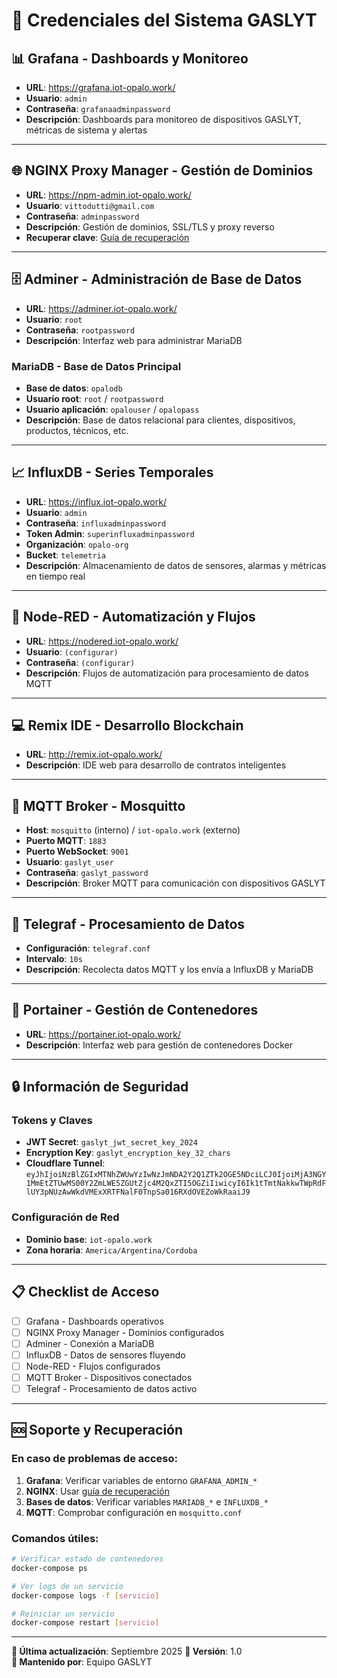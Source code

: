 # 🔐 Credenciales del Sistema GASLYT

## 📊 **Grafana - Dashboards y Monitoreo**
- **URL**: https://grafana.iot-opalo.work/
- **Usuario**: `admin`
- **Contraseña**: `grafanaadminpassword`
- **Descripción**: Dashboards para monitoreo de dispositivos GASLYT, métricas de sistema y alertas

---

## 🌐 **NGINX Proxy Manager - Gestión de Dominios**
- **URL**: https://npm-admin.iot-opalo.work/
- **Usuario**: `vittodutti@gmail.com`
- **Contraseña**: `adminpassword`
- **Descripción**: Gestión de dominios, SSL/TLS y proxy reverso
- **Recuperar clave**: [Guía de recuperación](https://github.com/NginxProxyManager/nginx-proxy-manager/discussions/1634)

---

## 🗄️ **Adminer - Administración de Base de Datos**
- **URL**: https://adminer.iot-opalo.work/
- **Usuario**: `root`
- **Contraseña**: `rootpassword`
- **Descripción**: Interfaz web para administrar MariaDB

### **MariaDB - Base de Datos Principal**
- **Base de datos**: `opalodb`
- **Usuario root**: `root` / `rootpassword`
- **Usuario aplicación**: `opalouser` / `opalopass`
- **Descripción**: Base de datos relacional para clientes, dispositivos, productos, técnicos, etc.

---

## 📈 **InfluxDB - Series Temporales**
- **URL**: https://influx.iot-opalo.work/
- **Usuario**: `admin`
- **Contraseña**: `influxadminpassword`
- **Token Admin**: `superinfluxadminpassword`
- **Organización**: `opalo-org`
- **Bucket**: `telemetria`
- **Descripción**: Almacenamiento de datos de sensores, alarmas y métricas en tiempo real

---

## 🔄 **Node-RED - Automatización y Flujos**
- **URL**: https://nodered.iot-opalo.work/
- **Usuario**: `(configurar)`
- **Contraseña**: `(configurar)`
- **Descripción**: Flujos de automatización para procesamiento de datos MQTT

---

## 💻 **Remix IDE - Desarrollo Blockchain**
- **URL**: http://remix.iot-opalo.work/
- **Descripción**: IDE web para desarrollo de contratos inteligentes

---

## 🔧 **MQTT Broker - Mosquitto**
- **Host**: `mosquitto` (interno) / `iot-opalo.work` (externo)
- **Puerto MQTT**: `1883`
- **Puerto WebSocket**: `9001`
- **Usuario**: `gaslyt_user`
- **Contraseña**: `gaslyt_password`
- **Descripción**: Broker MQTT para comunicación con dispositivos GASLYT

---

## 📡 **Telegraf - Procesamiento de Datos**
- **Configuración**: `telegraf.conf`
- **Intervalo**: `10s`
- **Descripción**: Recolecta datos MQTT y los envía a InfluxDB y MariaDB

---

## 🚀 **Portainer - Gestión de Contenedores**
- **URL**: https://portainer.iot-opalo.work/
- **Descripción**: Interfaz web para gestión de contenedores Docker

---

## 🔒 **Información de Seguridad**

### **Tokens y Claves**
- **JWT Secret**: `gaslyt_jwt_secret_key_2024`
- **Encryption Key**: `gaslyt_encryption_key_32_chars`
- **Cloudflare Tunnel**: `eyJhIjoiNzBlZGIxMTNhZWUwYzIwNzJmNDA2Y2Q1ZTk2OGE5NDciLCJ0IjoiMjA3NGY1MmEtZTUwMS00Y2ZmLWE5ZGUtZjc4M2QxZTI5OGZiIiwicyI6Ik1tTmtNakkwTWpRdFlUY3pNUzAwWkdVMExXRTFNalF0TnpSa016RXdOVEZoWkRaaiJ9`

### **Configuración de Red**
- **Dominio base**: `iot-opalo.work`
- **Zona horaria**: `America/Argentina/Cordoba`

---

## 📋 **Checklist de Acceso**

- [ ] Grafana - Dashboards operativos
- [ ] NGINX Proxy Manager - Dominios configurados
- [ ] Adminer - Conexión a MariaDB
- [ ] InfluxDB - Datos de sensores fluyendo
- [ ] Node-RED - Flujos configurados
- [ ] MQTT Broker - Dispositivos conectados
- [ ] Telegraf - Procesamiento de datos activo

---

## 🆘 **Soporte y Recuperación**

### **En caso de problemas de acceso:**
1. **Grafana**: Verificar variables de entorno `GRAFANA_ADMIN_*`
2. **NGINX**: Usar [guía de recuperación](https://github.com/NginxProxyManager/nginx-proxy-manager/discussions/1634)
3. **Bases de datos**: Verificar variables `MARIADB_*` e `INFLUXDB_*`
4. **MQTT**: Comprobar configuración en `mosquitto.conf`

### **Comandos útiles:**
```bash
# Verificar estado de contenedores
docker-compose ps

# Ver logs de un servicio
docker-compose logs -f [servicio]

# Reiniciar un servicio
docker-compose restart [servicio]
```

---

**📅 Última actualización**: Septiembre 2025
**🔖 Versión**: 1.0  
**👤 Mantenido por**: Equipo GASLYT

